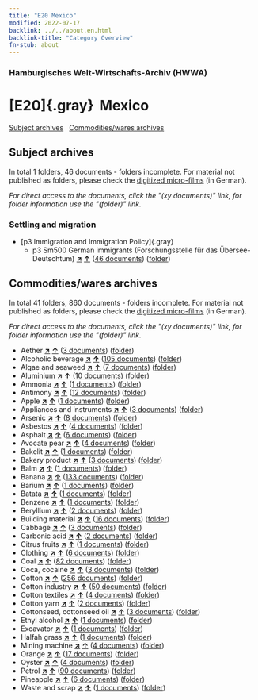 ```yaml
---
title: "E20 Mexico"
modified: 2022-07-17
backlink: ../../about.en.html
backlink-title: "Category Overview"
fn-stub: about
---
```


### Hamburgisches Welt-Wirtschafts-Archiv (HWWA)

# [E20]{.gray}&#8201; Mexico&#160; 





[Subject archives](#subject-archives) &#160; [Commodities/wares archives](#commoditieswares-archive)




## Subject archives







In total 1 folders, 46 documents - folders incomplete.
For material not published as folders, please check the [digitized micro-films](/film/h1_sh.de.html) (in German).

_For direct access to the documents, click the "(xy documents)" link, for folder information use the "(folder)" link._



### Settling and migration

- [p3 Immigration and Immigration Policy]{.gray}
  - p3 Sm500 German immigrants (Forschungsstelle für das Übersee-Deutschtum) [**&nearr;**](../../../subject/i/145921/about.en.html "German immigrants (Forschungsstelle für das Übersee-Deutschtum) (all over the world)") [**&uarr;**](../../../subject/about.en.html#p3_Sm500 "Subject category system") (<a href="https://pm20.zbw.eu/iiifview/folder/sh/141657,145921" title="about: Mexico : German immigrants (Forschungsstelle für das Übersee-Deutschtum)" target="_blank">46 documents</a>) ([folder](../../../../folder/sh/1416xx/141657/1459xx/145921/about.en.html))







## Commodities/wares archives









In total 41 folders, 860 documents - folders incomplete.
For material not published as folders, please check the [digitized micro-films](/film/h1_wa.de.html) (in German).

_For direct access to the documents, click the "(xy documents)" link, for folder information use the "(folder)" link._


- Aether [**&nearr;**](../../../ware/i/141945/about.en.html "Aether (xXX all over the world)") [**&uarr;**](../../../ware/about.en.html#PID13-Ko01 "Ware category system") (<a href="https://pm20.zbw.eu/iiifview/folder/wa/141945,141657" title="about: Aether : Mexico" target="_blank">3 documents</a>) ([folder](../../../../folder/wa/1419xx/141945/1416xx/141657/about.en.html))
- Alcoholic beverage [**&nearr;**](../../../ware/i/141966/about.en.html "Alcoholic beverage (xXX all over the world)") [**&uarr;**](../../../ware/about.en.html#PID20.02-Sp "Ware category system") (<a href="https://pm20.zbw.eu/iiifview/folder/wa/141966,141657" title="about: Alcoholic beverage : Mexico" target="_blank">105 documents</a>) ([folder](../../../../folder/wa/1419xx/141966/1416xx/141657/about.en.html))
- Algae and seaweed [**&nearr;**](../../../ware/i/141959/about.en.html "Algae and seaweed (xXX all over the world)") [**&uarr;**](../../../ware/about.en.html#PLW07-Mp01 "Ware category system") (<a href="https://pm20.zbw.eu/iiifview/folder/wa/141959,141657" title="about: Algae and seaweed : Mexico" target="_blank">7 documents</a>) ([folder](../../../../folder/wa/1419xx/141959/1416xx/141657/about.en.html))
- Aluminium [**&nearr;**](../../../ware/i/141969/about.en.html "Aluminium (xXX all over the world)") [**&uarr;**](../../../ware/about.en.html#PID07.01-Lm01 "Ware category system") (<a href="https://pm20.zbw.eu/iiifview/folder/wa/141969,141657" title="about: Aluminium : Mexico" target="_blank">10 documents</a>) ([folder](../../../../folder/wa/1419xx/141969/1416xx/141657/about.en.html))
- Ammonia [**&nearr;**](../../../ware/i/165930/about.en.html "Ammonia (xXX all over the world)") [**&uarr;**](../../../ware/about.en.html#PID13-Du01 "Ware category system") (<a href="https://pm20.zbw.eu/iiifview/folder/wa/165930,141657" title="about: Ammonia : Mexico" target="_blank">1 documents</a>) ([folder](../../../../folder/wa/1659xx/165930/1416xx/141657/about.en.html))
- Antimony [**&nearr;**](../../../ware/i/141977/about.en.html "Antimony (xXX all over the world)") [**&uarr;**](../../../ware/about.en.html#PID07.01-Hm01 "Ware category system") (<a href="https://pm20.zbw.eu/iiifview/folder/wa/141977,141657" title="about: Antimony : Mexico" target="_blank">12 documents</a>) ([folder](../../../../folder/wa/1419xx/141977/1416xx/141657/about.en.html))
- Apple [**&nearr;**](../../../ware/i/141980/about.en.html "Apple (xXX all over the world)") [**&uarr;**](../../../ware/about.en.html#PLW04-Ob01 "Ware category system") (<a href="https://pm20.zbw.eu/iiifview/folder/wa/141980,141657" title="about: Apple : Mexico" target="_blank">1 documents</a>) ([folder](../../../../folder/wa/1419xx/141980/1416xx/141657/about.en.html))
- Appliances and instruments [**&nearr;**](../../../ware/i/141985/about.en.html "Appliances and instruments (xXX all over the world)") [**&uarr;**](../../../ware/about.en.html#PID08-Ap "Ware category system") (<a href="https://pm20.zbw.eu/iiifview/folder/wa/141985,141657" title="about: Appliances and instruments : Mexico" target="_blank">3 documents</a>) ([folder](../../../../folder/wa/1419xx/141985/1416xx/141657/about.en.html))
- Arsenic [**&nearr;**](../../../ware/i/142006/about.en.html "Arsenic (xXX all over the world)") [**&uarr;**](../../../ware/about.en.html#PID07.01-Hm02 "Ware category system") (<a href="https://pm20.zbw.eu/iiifview/folder/wa/142006,141657" title="about: Arsenic : Mexico" target="_blank">8 documents</a>) ([folder](../../../../folder/wa/1420xx/142006/1416xx/141657/about.en.html))
- Asbestos [**&nearr;**](../../../ware/i/142014/about.en.html "Asbestos (xXX all over the world)") [**&uarr;**](../../../ware/about.en.html#PID23-As "Ware category system") (<a href="https://pm20.zbw.eu/iiifview/folder/wa/142014,141657" title="about: Asbestos : Mexico" target="_blank">4 documents</a>) ([folder](../../../../folder/wa/1420xx/142014/1416xx/141657/about.en.html))
- Asphalt [**&nearr;**](../../../ware/i/142016/about.en.html "Asphalt (xXX all over the world)") [**&uarr;**](../../../ware/about.en.html#PID22-Bd01 "Ware category system") (<a href="https://pm20.zbw.eu/iiifview/folder/wa/142016,141657" title="about: Asphalt : Mexico" target="_blank">6 documents</a>) ([folder](../../../../folder/wa/1420xx/142016/1416xx/141657/about.en.html))
- Avocate pear [**&nearr;**](../../../ware/i/142021/about.en.html "Avocate pear (xXX all over the world)") [**&uarr;**](../../../ware/about.en.html#PLW04-Ob02 "Ware category system") (<a href="https://pm20.zbw.eu/iiifview/folder/wa/142021,141657" title="about: Avocate pear : Mexico" target="_blank">4 documents</a>) ([folder](../../../../folder/wa/1420xx/142021/1416xx/141657/about.en.html))
- Bakelit [**&nearr;**](../../../ware/i/142029/about.en.html "Bakelit (xXX all over the world)") [**&uarr;**](../../../ware/about.en.html#PID14-Ha01 "Ware category system") (<a href="https://pm20.zbw.eu/iiifview/folder/wa/142029,141657" title="about: Bakelit : Mexico" target="_blank">1 documents</a>) ([folder](../../../../folder/wa/1420xx/142029/1416xx/141657/about.en.html))
- Bakery product [**&nearr;**](../../../ware/i/142026/about.en.html "Bakery product (xXX all over the world)") [**&uarr;**](../../../ware/about.en.html#PID20-Ba "Ware category system") (<a href="https://pm20.zbw.eu/iiifview/folder/wa/142026,141657" title="about: Bakery product : Mexico" target="_blank">3 documents</a>) ([folder](../../../../folder/wa/1420xx/142026/1416xx/141657/about.en.html))
- Balm [**&nearr;**](../../../ware/i/142032/about.en.html "Balm (xXX all over the world)") [**&uarr;**](../../../ware/about.en.html#PLW06-Fp02 "Ware category system") (<a href="https://pm20.zbw.eu/iiifview/folder/wa/142032,141657" title="about: Balm : Mexico" target="_blank">1 documents</a>) ([folder](../../../../folder/wa/1420xx/142032/1416xx/141657/about.en.html))
- Banana [**&nearr;**](../../../ware/i/142038/about.en.html "Banana (xXX all over the world)") [**&uarr;**](../../../ware/about.en.html#PLW04-Bn "Ware category system") (<a href="https://pm20.zbw.eu/iiifview/folder/wa/142038,141657" title="about: Banana : Mexico" target="_blank">133 documents</a>) ([folder](../../../../folder/wa/1420xx/142038/1416xx/141657/about.en.html))
- Barium [**&nearr;**](../../../ware/i/142042/about.en.html "Barium (xXX all over the world)") [**&uarr;**](../../../ware/about.en.html#PID07.01-Lm02 "Ware category system") (<a href="https://pm20.zbw.eu/iiifview/folder/wa/142042,141657" title="about: Barium : Mexico" target="_blank">1 documents</a>) ([folder](../../../../folder/wa/1420xx/142042/1416xx/141657/about.en.html))
- Batata [**&nearr;**](../../../ware/i/142049/about.en.html "Batata (xXX all over the world)") [**&uarr;**](../../../ware/about.en.html#PLW04-Kf02 "Ware category system") (<a href="https://pm20.zbw.eu/iiifview/folder/wa/142049,141657" title="about: Batata : Mexico" target="_blank">1 documents</a>) ([folder](../../../../folder/wa/1420xx/142049/1416xx/141657/about.en.html))
- Benzene [**&nearr;**](../../../ware/i/142110/about.en.html "Benzene (xXX all over the world)") [**&uarr;**](../../../ware/about.en.html#PID13-Ko04 "Ware category system") (<a href="https://pm20.zbw.eu/iiifview/folder/wa/142110,141657" title="about: Benzene : Mexico" target="_blank">1 documents</a>) ([folder](../../../../folder/wa/1421xx/142110/1416xx/141657/about.en.html))
- Beryllium [**&nearr;**](../../../ware/i/142103/about.en.html "Beryllium (xXX all over the world)") [**&uarr;**](../../../ware/about.en.html#PID07.01-Lm03 "Ware category system") (<a href="https://pm20.zbw.eu/iiifview/folder/wa/142103,141657" title="about: Beryllium : Mexico" target="_blank">2 documents</a>) ([folder](../../../../folder/wa/1421xx/142103/1416xx/141657/about.en.html))
- Building material [**&nearr;**](../../../ware/i/142086/about.en.html "Building material (xXX all over the world)") [**&uarr;**](../../../ware/about.en.html#PID22-Bs "Ware category system") (<a href="https://pm20.zbw.eu/iiifview/folder/wa/142086,141657" title="about: Building material : Mexico" target="_blank">16 documents</a>) ([folder](../../../../folder/wa/1420xx/142086/1416xx/141657/about.en.html))
- Cabbage [**&nearr;**](../../../ware/i/143119/about.en.html "Cabbage (xXX all over the world)") [**&uarr;**](../../../ware/about.en.html#PLW04-Gm08 "Ware category system") (<a href="https://pm20.zbw.eu/iiifview/folder/wa/143119,141657" title="about: Cabbage : Mexico" target="_blank">3 documents</a>) ([folder](../../../../folder/wa/1431xx/143119/1416xx/141657/about.en.html))
- Carbonic acid [**&nearr;**](../../../ware/i/143122/about.en.html "Carbonic acid (xXX all over the world)") [**&uarr;**](../../../ware/about.en.html#PID13-Sc06 "Ware category system") (<a href="https://pm20.zbw.eu/iiifview/folder/wa/143122,141657" title="about: Carbonic acid : Mexico" target="_blank">2 documents</a>) ([folder](../../../../folder/wa/1431xx/143122/1416xx/141657/about.en.html))
- Citrus fruits [**&nearr;**](../../../ware/i/141948/about.en.html "Citrus fruits (xXX all over the world)") [**&uarr;**](../../../ware/about.en.html#PLW04-Zs "Ware category system") (<a href="https://pm20.zbw.eu/iiifview/folder/wa/141948,141657" title="about: Citrus fruits : Mexico" target="_blank">1 documents</a>) ([folder](../../../../folder/wa/1419xx/141948/1416xx/141657/about.en.html))
- Clothing [**&nearr;**](../../../ware/i/142106/about.en.html "Clothing (xXX all over the world)") [**&uarr;**](../../../ware/about.en.html#PID19-Bk "Ware category system") (<a href="https://pm20.zbw.eu/iiifview/folder/wa/142106,141657" title="about: Clothing : Mexico" target="_blank">6 documents</a>) ([folder](../../../../folder/wa/1421xx/142106/1416xx/141657/about.en.html))
- Coal [**&nearr;**](../../../ware/i/143120/about.en.html "Coal (xXX all over the world)") [**&uarr;**](../../../ware/about.en.html#PRB02.01 "Ware category system") (<a href="https://pm20.zbw.eu/iiifview/folder/wa/143120,141657" title="about: Coal : Mexico" target="_blank">82 documents</a>) ([folder](../../../../folder/wa/1431xx/143120/1416xx/141657/about.en.html))
- Coca, cocaine [**&nearr;**](../../../ware/i/143124/about.en.html "Coca, cocaine (xXX all over the world)") [**&uarr;**](../../../ware/about.en.html#PID04-Dr05 "Ware category system") (<a href="https://pm20.zbw.eu/iiifview/folder/wa/143124,141657" title="about: Coca, cocaine : Mexico" target="_blank">3 documents</a>) ([folder](../../../../folder/wa/1431xx/143124/1416xx/141657/about.en.html))
- Cotton [**&nearr;**](../../../ware/i/142089/about.en.html "Cotton (xXX all over the world)") [**&uarr;**](../../../ware/about.en.html#PLW04-Bw "Ware category system") (<a href="https://pm20.zbw.eu/iiifview/folder/wa/142089,141657" title="about: Cotton : Mexico" target="_blank">256 documents</a>) ([folder](../../../../folder/wa/1420xx/142089/1416xx/141657/about.en.html))
- Cotton industry [**&nearr;**](../../../ware/i/142091/about.en.html "Cotton industry (xXX all over the world)") [**&uarr;**](../../../ware/about.en.html#PID19-Bw01 "Ware category system") (<a href="https://pm20.zbw.eu/iiifview/folder/wa/142091,141657" title="about: Cotton industry : Mexico" target="_blank">50 documents</a>) ([folder](../../../../folder/wa/1420xx/142091/1416xx/141657/about.en.html))
- Cotton textiles [**&nearr;**](../../../ware/i/154932/about.en.html "Cotton textiles (xXX all over the world)") [**&uarr;**](../../../ware/about.en.html#PID19-Bw02 "Ware category system") (<a href="https://pm20.zbw.eu/iiifview/folder/wa/154932,141657" title="about: Cotton textiles : Mexico" target="_blank">4 documents</a>) ([folder](../../../../folder/wa/1549xx/154932/1416xx/141657/about.en.html))
- Cotton yarn [**&nearr;**](../../../ware/i/196460/about.en.html "Cotton yarn (xXX all over the world)") [**&uarr;**](../../../ware/about.en.html#PID19-Nf02 "Ware category system") (<a href="https://pm20.zbw.eu/iiifview/folder/wa/196460,141657" title="about: Cotton yarn : Mexico" target="_blank">2 documents</a>) ([folder](../../../../folder/wa/1964xx/196460/1416xx/141657/about.en.html))
- Cottonseed, cottonseed oil [**&nearr;**](../../../ware/i/142093/about.en.html "Cottonseed, cottonseed oil (xXX all over the world)") [**&uarr;**](../../../ware/about.en.html#PID20-Oe01 "Ware category system") (<a href="https://pm20.zbw.eu/iiifview/folder/wa/142093,141657" title="about: Cottonseed, cottonseed oil : Mexico" target="_blank">3 documents</a>) ([folder](../../../../folder/wa/1420xx/142093/1416xx/141657/about.en.html))
- Ethyl alcohol [**&nearr;**](../../../ware/i/141946/about.en.html "Ethyl alcohol (xXX all over the world)") [**&uarr;**](../../../ware/about.en.html#PID13.02-Ks01 "Ware category system") (<a href="https://pm20.zbw.eu/iiifview/folder/wa/141946,141657" title="about: Ethyl alcohol : Mexico" target="_blank">1 documents</a>) ([folder](../../../../folder/wa/1419xx/141946/1416xx/141657/about.en.html))
- Excavator [**&nearr;**](../../../ware/i/142028/about.en.html "Excavator (xXX all over the world)") [**&uarr;**](../../../ware/about.en.html#PID09.02-Nf01 "Ware category system") (<a href="https://pm20.zbw.eu/iiifview/folder/wa/142028,141657" title="about: Excavator : Mexico" target="_blank">1 documents</a>) ([folder](../../../../folder/wa/1420xx/142028/1416xx/141657/about.en.html))
- Halfah grass [**&nearr;**](../../../ware/i/141957/about.en.html "Halfah grass (xXX all over the world)") [**&uarr;**](../../../ware/about.en.html#PID19-Nf018 "Ware category system") (<a href="https://pm20.zbw.eu/iiifview/folder/wa/141957,141657" title="about: Halfah grass : Mexico" target="_blank">1 documents</a>) ([folder](../../../../folder/wa/1419xx/141957/1416xx/141657/about.en.html))
- Mining machine [**&nearr;**](../../../ware/i/142112/about.en.html "Mining machine (xXX all over the world)") [**&uarr;**](../../../ware/about.en.html#PID08-Bg "Ware category system") (<a href="https://pm20.zbw.eu/iiifview/folder/wa/142112,141657" title="about: Mining machine : Mexico" target="_blank">4 documents</a>) ([folder](../../../../folder/wa/1421xx/142112/1416xx/141657/about.en.html))
- Orange [**&nearr;**](../../../ware/i/141981/about.en.html "Orange (xXX all over the world)") [**&uarr;**](../../../ware/about.en.html#PLW04-Zs01 "Ware category system") (<a href="https://pm20.zbw.eu/iiifview/folder/wa/141981,141657" title="about: Orange : Mexico" target="_blank">17 documents</a>) ([folder](../../../../folder/wa/1419xx/141981/1416xx/141657/about.en.html))
- Oyster [**&nearr;**](../../../ware/i/142019/about.en.html "Oyster (xXX all over the world)") [**&uarr;**](../../../ware/about.en.html#PLW07-Mt02 "Ware category system") (<a href="https://pm20.zbw.eu/iiifview/folder/wa/142019,141657" title="about: Oyster : Mexico" target="_blank">4 documents</a>) ([folder](../../../../folder/wa/1420xx/142019/1416xx/141657/about.en.html))
- Petrol [**&nearr;**](../../../ware/i/142108/about.en.html "Petrol (xXX all over the world)") [**&uarr;**](../../../ware/about.en.html#PID13.02-Ks02 "Ware category system") (<a href="https://pm20.zbw.eu/iiifview/folder/wa/142108,141657" title="about: Petrol : Mexico" target="_blank">90 documents</a>) ([folder](../../../../folder/wa/1421xx/142108/1416xx/141657/about.en.html))
- Pineapple [**&nearr;**](../../../ware/i/141970/about.en.html "Pineapple (xXX all over the world)") [**&uarr;**](../../../ware/about.en.html#PLW04-Tr01 "Ware category system") (<a href="https://pm20.zbw.eu/iiifview/folder/wa/141970,141657" title="about: Pineapple : Mexico" target="_blank">6 documents</a>) ([folder](../../../../folder/wa/1419xx/141970/1416xx/141657/about.en.html))
- Waste and scrap [**&nearr;**](../../../ware/i/141942/about.en.html "Waste and scrap (xXX all over the world)") [**&uarr;**](../../../ware/about.en.html#PRB01-01 "Ware category system") (<a href="https://pm20.zbw.eu/iiifview/folder/wa/141942,141657" title="about: Waste and scrap : Mexico" target="_blank">1 documents</a>) ([folder](../../../../folder/wa/1419xx/141942/1416xx/141657/about.en.html))




